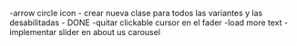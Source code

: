 -arrow circle icon - crear nueva clase para todos las variantes y las desabilitadas - DONE
-quitar clickable cursor en el fader
-load more text
-implementar slider en about us carousel
